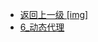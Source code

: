 - [返回上一级 [img]](page/后端/JavaNote/2_Java(书栈)/5_反射/img/)
- [6_动态代理](page/后端/JavaNote/2_Java(书栈)/5_反射/img/6_动态代理/)
